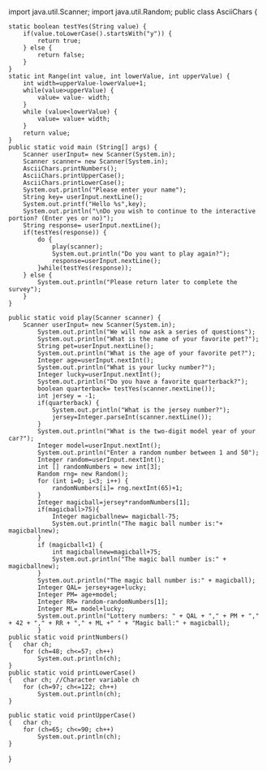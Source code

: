 import java.util.Scanner;
import java.util.Random; 
public class AsciiChars {

	static boolean testYes(String value) {
		if(value.toLowerCase().startsWith("y")) {
			return true;
		} else {
			return false;
		}
	}
	static int Range(int value, int lowerValue, int upperValue) {
		int width=upperValue-lowerValue+1;
		while(value>upperValue) {
			value= value- width;
		}
		while (value<lowerValue) {
			value= value+ width;
		}
		return value;
	}
	public static void main (String[] args) {
		Scanner userInput= new Scanner(System.in);
		Scanner scanner= new Scanner(System.in);
		AsciiChars.printNumbers();
		AsciiChars.printUpperCase();
		AsciiChars.printLowerCase();
		System.out.println("Please enter your name");
		String key= userInput.nextLine();
		System.out.printf("Hello %s",key);
		System.out.println("\nDo you wish to continue to the interactive portion? (Enter yes or no)");
		String response= userInput.nextLine();
		if(testYes(response)) {
			do {
				play(scanner);
				System.out.println("Do you want to play again?");
				response=userInput.nextLine();
			}while(testYes(response));
		} else {
			System.out.println("Please return later to complete the survey");
		}
	}
			
	public static void play(Scanner scanner) {
		Scanner userInput= new Scanner(System.in);
			System.out.println("We will now ask a series of questions");
			System.out.println("What is the name of your favorite pet?");
			String pet=userInput.nextLine();
			System.out.println("What is the age of your favorite pet?");
			Integer age=userInput.nextInt();
			System.out.println("What is your lucky number?");
			Integer lucky=userInput.nextInt();
			System.out.println("Do you have a favorite quarterback?");
			boolean quarterback= testYes(scanner.nextLine());
			int jersey = -1;
			if(quarterback) {
				System.out.println("What is the jersey number?");
				jersey=Integer.parseInt(scanner.nextLine());
			}
			System.out.println("What is the two-digit model year of your car?");
			Integer model=userInput.nextInt();
			System.out.println("Enter a random number between 1 and 50");
			Integer random=userInput.nextInt();
			int [] randomNumbers = new int[3];
			Random rng= new Random();
			for (int i=0; i<3; i++) {
				randomNumbers[i]= rng.nextInt(65)+1;
			}
			Integer magicball=jersey*randomNumbers[1];
			if(magicball>75){
				Integer magicballnew= magicball-75;
				System.out.println("The magic ball number is:"+ magicballnew);
			}
			if (magicball<1) {
				int magicballnew=magicball+75;
				System.out.println("The magic ball number is:" + magicballnew);
			}
			System.out.println("The magic ball number is:" + magicball);
			Integer QAL= jersey+age+lucky;
			Integer PM= age+model;
			Integer RR= random-randomNumbers[1];
			Integer ML= model+lucky;
			System.out.println("Lottery numbers: " + QAL + "," + PM + "," + 42 + "," + RR + "," + ML +" " + "Magic ball:" + magicball); 
			}
	public static void printNumbers() 
	{ 	char ch;
		for (ch=48; ch<=57; ch++)
			System.out.println(ch);	
	}
	public static void printLowerCase()
	{	char ch; //Character variable ch
		for (ch=97; ch<=122; ch++)
			System.out.println(ch);
	}

	public static void printUpperCase() 
	{	char ch;
		for (ch=65; ch<=90; ch++)
			System.out.println(ch);	
	}	

}
